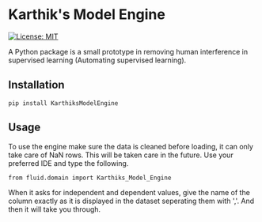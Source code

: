 # Karthik's Model Engine
[![License: MIT](https://img.shields.io/badge/License-MIT-green.svg)](https://opensource.org/licenses/MIT)

A Python package  is a small prototype in removing human interference in supervised learning (Automating supervised learning).

## Installation
 ```pip install KarthiksModelEngine```
 
## Usage
To use the engine make sure the data is cleaned before loading, it can only take care of NaN rows. This will be taken care in the future.
Use your preferred IDE and type the following.

 ```from fluid.domain import Karthiks_Model_Engine ```

When it asks for independent and dependent values, give the name of the column exactly as it is displayed in the dataset seperating them with ','. 
And then it will take you through. 
